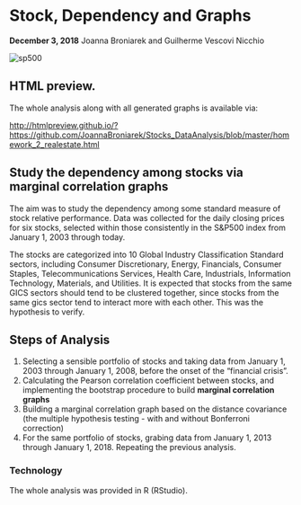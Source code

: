 # Stock, Dependency and Graphs
**December 3, 2018**   Joanna Broniarek and Guilherme Vescovi Nicchio

![sp500](https://www.avatrade.com/wp-content/uploads/2018/04/SP-500.jpg)

## HTML preview.
The whole analysis along with all generated graphs is available via: 

http://htmlpreview.github.io/?https://github.com/JoannaBroniarek/Stocks_DataAnalysis/blob/master/homework_2_realestate.html


## Study the dependency among stocks via marginal correlation graphs
The aim was to study the dependency among some standard measure of stock relative performance. Data was collected for the daily closing prices for six stocks, selected within those consistently in the S&P500 index from January 1, 2003 through today.

The stocks are categorized into 10 Global Industry Classification Standard sectors, including Consumer Discretionary,
Energy, Financials, Consumer Staples, Telecommunications Services, Health Care, Industrials, Information
Technology, Materials, and Utilities. It is expected that stocks from the same GICS sectors should tend to be clustered together, since stocks from the same gics sector tend to interact more with each other. This was the hypothesis to verify.

## Steps of Analysis
1. Selecting a sensible portfolio of stocks and taking data from January 1, 2003 through January 1, 2008, before the onset of the
“financial crisis”. 
2. Calculating the Pearson correlation coefficient between stocks, and implementing the bootstrap
procedure to build **marginal correlation graphs**
3. Building a marginal correlation graph based on the distance covariance (the multiple hypothesis testing - with and without Bonferroni correction)
4. For the same portfolio of stocks, grabing data from January 1, 2013 through January 1, 2018. Repeating the previous analysis.

### Technology
The whole analysis was provided in R (RStudio).
